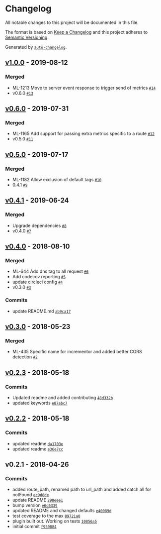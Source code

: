 # Changelog
All notable changes to this project will be documented in this file.

The format is based on [Keep a Changelog](http://keepachangelog.com/en/1.0.0/)
and this project adheres to [Semantic Versioning](http://semver.org/spec/v2.0.0.html).

Generated by [`auto-changelog`](https://github.com/CookPete/auto-changelog).

## [v1.0.0](https://github.com/GoodwayGroup/lib-hapi-dogstatsd/compare/v0.6.0...v1.0.0) - 2019-08-12
### Merged
- ML-1213 Move to server event response to trigger send of metrics [`#14`](https://github.com/GoodwayGroup/lib-hapi-dogstatsd/pull/14)
- v0.6.0 [`#13`](https://github.com/GoodwayGroup/lib-hapi-dogstatsd/pull/13)

## [v0.6.0](https://github.com/GoodwayGroup/lib-hapi-dogstatsd/compare/v0.5.0...v0.6.0) - 2019-07-31
### Merged
- ML-1165 Add support for passing extra metrics specific to a route [`#12`](https://github.com/GoodwayGroup/lib-hapi-dogstatsd/pull/12)
- v0.5.0 [`#11`](https://github.com/GoodwayGroup/lib-hapi-dogstatsd/pull/11)

## [v0.5.0](https://github.com/GoodwayGroup/lib-hapi-dogstatsd/compare/v0.4.1...v0.5.0) - 2019-07-17
### Merged
- ML-1182 Allow exclusion of default tags [`#10`](https://github.com/GoodwayGroup/lib-hapi-dogstatsd/pull/10)
- 0.4.1 [`#9`](https://github.com/GoodwayGroup/lib-hapi-dogstatsd/pull/9)

## [v0.4.1](https://github.com/GoodwayGroup/lib-hapi-dogstatsd/compare/v0.4.0...v0.4.1) - 2019-06-24
### Merged
- Upgrade dependencies [`#8`](https://github.com/GoodwayGroup/lib-hapi-dogstatsd/pull/8)
- v0.4.0 [`#7`](https://github.com/GoodwayGroup/lib-hapi-dogstatsd/pull/7)

## [v0.4.0](https://github.com/GoodwayGroup/lib-hapi-dogstatsd/compare/v0.3.0...v0.4.0) - 2018-08-10
### Merged
- ML-644 Add dns tag to all request [`#6`](https://github.com/GoodwayGroup/lib-hapi-dogstatsd/pull/6)
- Add codecov reporting [`#5`](https://github.com/GoodwayGroup/lib-hapi-dogstatsd/pull/5)
- update circleci config [`#4`](https://github.com/GoodwayGroup/lib-hapi-dogstatsd/pull/4)
- v0.3.0 [`#3`](https://github.com/GoodwayGroup/lib-hapi-dogstatsd/pull/3)

### Commits
- update README.md [`ab9ca17`](https://github.com/GoodwayGroup/lib-hapi-dogstatsd/commit/ab9ca1797ae5dfc18076efcdb0ac1ba4e9a29b0e)

## [v0.3.0](https://github.com/GoodwayGroup/lib-hapi-dogstatsd/compare/v0.2.3...v0.3.0) - 2018-05-23
### Merged
- ML-435 Specific name for incrementor and added better CORS detection [`#2`](https://github.com/GoodwayGroup/lib-hapi-dogstatsd/pull/2)

## [v0.2.3](https://github.com/GoodwayGroup/lib-hapi-dogstatsd/compare/v0.2.2...v0.2.3) - 2018-05-18
### Commits
- Updated readme and added contributing [`48d332b`](https://github.com/GoodwayGroup/lib-hapi-dogstatsd/commit/48d332be59268fea0ea503d41b85429672540547)
- updated keywords [`e87abc7`](https://github.com/GoodwayGroup/lib-hapi-dogstatsd/commit/e87abc74a7721843a5745fc73cc0a54b56747c66)

## [v0.2.2](https://github.com/GoodwayGroup/lib-hapi-dogstatsd/compare/v0.2.1...v0.2.2) - 2018-05-18
### Commits
- updated readme [`da1703e`](https://github.com/GoodwayGroup/lib-hapi-dogstatsd/commit/da1703e4a8636c68ee2b77dce81510ab98f811d0)
- updated readme [`e36e7cc`](https://github.com/GoodwayGroup/lib-hapi-dogstatsd/commit/e36e7cc330431296a44ed9775257a7276469e586)

## v0.2.1 - 2018-04-26
### Commits
- added route_path, renamed path to url_path and added catch all for notFound [`ec9d8de`](https://github.com/GoodwayGroup/lib-hapi-dogstatsd/commit/ec9d8de73f450a2e329bd15bd69f40c5bb12bd3e)
- update README [`298eee1`](https://github.com/GoodwayGroup/lib-hapi-dogstatsd/commit/298eee1179993e3d951b5f776e92719f49aa532c)
- bump version [`e6d6339`](https://github.com/GoodwayGroup/lib-hapi-dogstatsd/commit/e6d6339f288098a266e233cae4e92498b290bcb4)
- updated README and changed defaults [`e40089d`](https://github.com/GoodwayGroup/lib-hapi-dogstatsd/commit/e40089de925b866da64dcbaddf0a5c646ec647b7)
- test coverage to the max [`89721a0`](https://github.com/GoodwayGroup/lib-hapi-dogstatsd/commit/89721a065825b2ab1cc58c3001817a62c5536387)
- plugin built out. Working on tests [`10856a5`](https://github.com/GoodwayGroup/lib-hapi-dogstatsd/commit/10856a586b88c7be69fe268fa118e34da23da9de)
- initial commit [`f950884`](https://github.com/GoodwayGroup/lib-hapi-dogstatsd/commit/f9508843834076b7e3f1ef045fda3d8e6423a375)

